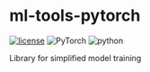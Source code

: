 # ml-tools-pytorch
[![license](https://img.shields.io/github/license/mashape/apistatus.svg?maxAge=2592000)](https://github.com/edouardlp/ml-utils/blob/master/LICENSE)
![PyTorch](https://img.shields.io/badge/based_on-pytorch-ee4c2c)
![python](https://img.shields.io/badge/python-3.10-blue)

Library for simplified model training

